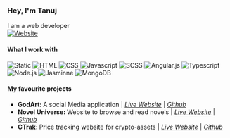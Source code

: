 ### Hey, I'm Tanuj
I am a web developer<br />
[![Website](https://img.shields.io/website?label=PORTFOLIO&style=for-the-badge&url=https%3A%2F%2Fkeen-lumiere-7b04fe.netlify.app%2F)](https://keen-lumiere-7b04fe.netlify.app/)
<br />
#### What I work with
![Static](https://img.shields.io/badge/React-20232A?style=for-the-badge&logo=react&logoColor=61DAFB)
<img alt="HTML" src="https://img.shields.io/badge/HTML5-E34F26?style=for-the-badge&logo=html5&logoColor=white" />
<img alt="CSS" src="https://img.shields.io/badge/CSS3-1572B6?style=for-the-badge&logo=css3&logoColor=white" />
<img alt="Javascript" src="https://img.shields.io/badge/JavaScript-323330?style=for-the-badge&logo=javascript&logoColor=F7DF1E" />
<img alt="SCSS" src="https://img.shields.io/badge/Sass-CC6699?style=for-the-badge&logo=sass&logoColor=white" />
<img alt="Angular.js" src="https://img.shields.io/badge/Angular-DD0031?style=for-the-badge&logo=angular&logoColor=white" />
<img alt="Typescript" src="https://img.shields.io/badge/TypeScript-007ACC?style=for-the-badge&logo=typescript&logoColor=white" />
<img alt="Node.js" src="https://img.shields.io/badge/Node.js-339933?style=for-the-badge&logo=nodedotjs&logoColor=white" />
<img alt="Jasminne" src="https://img.shields.io/badge/Jasmine-8A4182?style=for-the-badge&logo=Jasmine&logoColor=white" />
<img alt="MongoDB" src="https://img.shields.io/badge/MongoDB-4EA94B?style=for-the-badge&logo=mongodb&logoColor=white" />


#### My favourite projects <br />
<ul>
  <li><b>GodArt: </b>A social Media application | <em><a href="https://nifty-clarke-487f97.netlify.app/">Live Website</a></em> | <em><a href="https://github.com/tanuj7077/ArtCommunityReact">Github</a></em>
  <li><b>Novel Universe: </b>Website to browse and read novels | <em><a href="https://sleepy-jones-10bf5b.netlify.app/">Live Website</a></em> | <em><a href="https://github.com/tanuj7077/novelUniverse">Github</a></em>
  <li><b>CTrak: </b>Price tracking website for crypto-assets | <em><a href="https://stoic-haibt-683b5a.netlify.app/">Live Website</a></em> | <em><a href="https://github.com/tanuj7077/CTrak">Github</a></em>
<ul />

 
